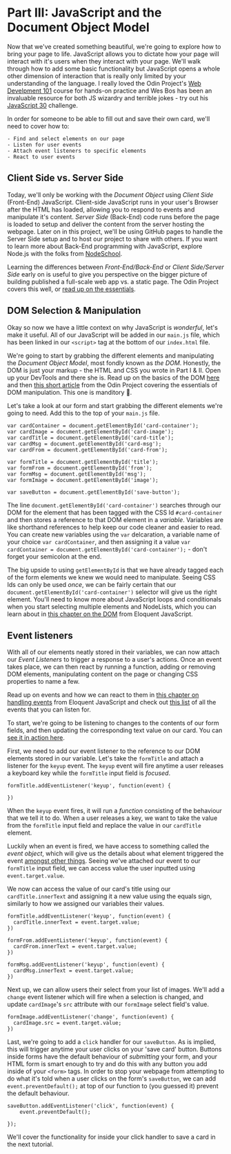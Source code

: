 # Part III: JavaScript and the Document Object Model

Now that we've created something beautiful, we're going to explore how to bring your page to life. JavaScript allows you to dictate how your page will interact with it's users when they interact with your page. We'll walk through how to add some basic functionality but JavaScript opens a whole other dimension of interaction that is really only limited by your understanding of the language. I really loved the Odin Project's [Web Develpment 101](https://www.theodinproject.com/courses/web-development-101) course for hands-on practice and Wes Bos has been an invaluable resource for both JS wizardry and terrible jokes - try out his [JavaScript 30](https://javascript30.com/) challenge.

In order for someone to be able to fill out and save their own card, we'll need to cover how to:

	- Find and select elements on our page 
	- Listen for user events
	- Attach event listeners to specific elements
	- React to user events

## Client Side vs. Server Side

Today, we'll only be working with the *Document Object* using *Client Side* (Front-End) JavaScript. Client-side JavaScript runs in your user's Browser after the HTML has loaded, allowing you to respond to events and manipulate it's content. *Server Side* (Back-End) code runs before the page is loaded to setup and deliver the content from the server hosting the webpage. Later on in this project, we'll be using GitHub pages to handle the Server Side setup and to host our project to share with others. If you want to learn more about Back-End programming with JavaScript, explore Node.js with the folks from [NodeSchool](https://nodeschool.io/).

Learning the differences between *Front-End/Back-End* or *Client Side/Server Side* early on is useful to give you perspective on the bigger picture of building published a full-scale web app vs. a static page. The Odin Project covers this well, or [read up on the essentials](http://blog.teamtreehouse.com/i-dont-speak-your-language-frontend-vs-backend).


## DOM Selection & Manipulation

Okay so now we have a little context on why JavaScript is *wonderful*, let's make it useful. All of our JavaScript will be added in our `main.js` file, which has been linked in our `<script>` tag at the bottom of our `index.html` file.

We're going to start by grabbing the different elements and manipulating the *Document Object Model*, most fondly known as *the DOM*. Honestly, the DOM is just your markup - the HTML and CSS you wrote in Part I & II. Open up your DevTools and there she is. Read up on the basics of the DOM [here](https://css-tricks.com/dom/) and then [this short article](https://www.theodinproject.com/courses/web-development-101/lessons/dom-manipulation) from the Odin Project covering the essentials of DOM manipulation. This one is manditory 🚧.

Let's take a look at our form and start grabbing the different elements we're going to need. Add this to the top of your `main.js` file.

````
var cardContainer = document.getElementById('card-container');
var cardImage = document.getElementById('card-image');
var cardTitle = document.getElementById('card-title');
var cardMsg = document.getElementById('card-msg');
var cardFrom = document.getElementById('card-from');

var formTitle = document.getElementById('title');
var formFrom = document.getElementById('from');
var formMsg = document.getElementById('msg');
var formImage = document.getElementById('image');

var saveButton = document.getElementById('save-button');
````

The line `document.getElementById('card-container')` searches through our DOM for the element that has been tagged with the CSS Id `#card-container` and then stores a reference to that DOM element in a *variable*. Variables are like shorthand references to help keep our code cleaner and easier to read. You can create new variables using the `var` delcaration, a variable name of your choice `var cardContainer`, and then assigning it a value `var cardContainer = document.getElementById('card-container');` - don't forget your semicolon at the end.

The big upside to using `getElementById` is that we have already tagged each of the form elements we knew we would need to manipulate. Seeing CSS Ids can only be used *once*, we can be fairly certain that our `document.getElementById('card-container')` selector will give us the right element. You'll need to know more about JavaScript loops and conditionals when you start selecting multiple elements and NodeLists, which you can learn about in [this chapter on the DOM](https://eloquentjavascript.net/13_dom.html) from Eloquent JavaScript.


## Event listeners

With all of our elements neatly stored in their variables, we can now attach our *Event Listeners* to trigger a response to a user's actions. Once an event takes place, we can then react by running a function, adding or removing DOM elements, manipulating content on the page or changing CSS properties to name a few. 

Read up on events and how we can react to them in [this chapter on handling events](https://eloquentjavascript.net/14_event.html) from Eloquent JavaScript and check out [this list](https://developer.mozilla.org/ru/docs/Web/Events) of all the events that you can listen for.

To start, we're going to be listening to changes to the contents of our form fields, and then updating the corresponding text value on our card. You can [see it in action here](https://drhaliburton.github.io/card-generator/). 

First, we need to add our event listener to the reference to our DOM elements stored in our variable. Let's take the `formTitle` and attach a listener for the `keyup` event. The `keyup` event will fire anytime a user releases a keyboard key while the `formTitle` input field is *focused*.

````
formTitle.addEventListener('keyup', function(event) {

})
````

When the `keyup` event fires, it will run a *function* consisting of the behaviour that we tell it to do. When a user releases a key, we want to take the value from the `formTitle` input field and replace the value in our `cardTitle` element.

Luckily when an event is fired, we have access to something called the *event object*, which will give us the details about what element triggered the event [amongst other things](https://javascript.info/introduction-browser-events#event-object). Seeing we've attached our event to our `formTitle` input field, we can access value the user inputted using `event.target.value`.

We now can access the value of our card's title using our `cardTitle.innerText` and assigning it a new value using the equals sign, similarly to how we assigned our variables their values. 


````
formTitle.addEventListener('keyup', function(event) {
  cardTitle.innerText = event.target.value;
})

formFrom.addEventListener('keyup', function(event) {
  cardFrom.innerText = event.target.value;
})

formMsg.addEventListener('keyup', function(event) {
  cardMsg.innerText = event.target.value;
})

````

Next up, we can allow users their select from your list of images. We'll add a `change` event listener which will fire when a selection is changed, and update `cardImage`'s `src` attribute with our `formImage` select field's value.

````
formImage.addEventListener('change', function(event) {
  cardImage.src = event.target.value;
})
````

Last, we're going to add a `click` handler for our `saveButton`. As is implied, this will trigger anytime your user clicks on your 'save card' button. Buttons inside forms have the default behaviour of *submitting* your form, and your HTML form is smart enough to try and do this with any button you add inside of your `<form>` tags. In order to stop your webpage from attempting to do what it's told when a user clicks on the form's `saveButton`, we can add `event.preventDefault();` at top of our function to (you guessed it) prevent the default behaviour.

````
saveButton.addEventListener('click', function(event) {
	event.preventDefault();

});

````

We'll cover the functionality for inside your click handler to save a card in the next tutorial.
